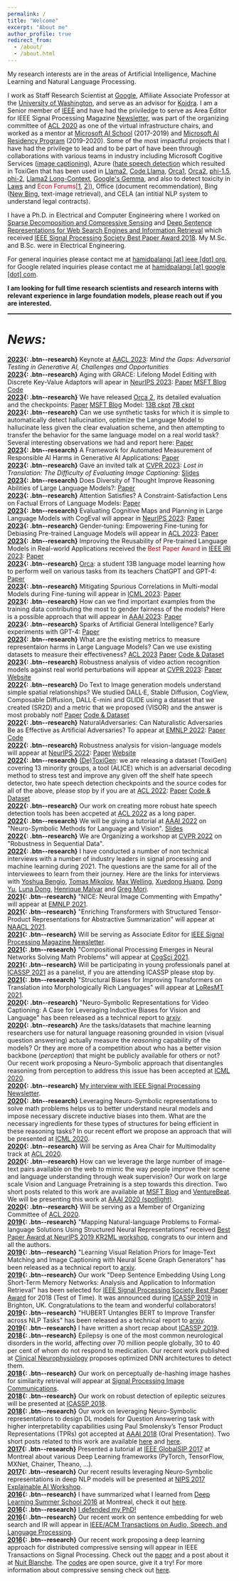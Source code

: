 ```yaml
---
permalink: /
title: "Welcome"
excerpt: "About me"
author_profile: true
redirect_from: 
  - /about/
  - /about.html
---
```


My research interests are in the areas of Artificial Intelligence, Machine Learning and Natural Language Processing.

I work as Staff Research Scientist at [Google](), Affiliate Associate Professor at the [University of Washington](https://people.ece.uw.edu/palangi/), and serve as an advisor for [Koidra](https://www.koidra.ai/). I am a Senior member of [IEEE](https://www.ieee.org/) and have had the priviledge to serve as Area Editor for IEEE Signal Processing Magazine [Newsletter](https://signalprocessingsociety.org/newsletter), was part of the organizing committee of [ACL 2020](https://acl2020.org/) as one of the virtual infrastructure chairs, and worked as a mentor at [Microsoft AI School](https://www.microsoft.com/en-us/ai/ai-school) (2017-2019) and [Microsoft AI Residency Program](https://www.microsoft.com/en-us/research/academic-program/microsoft-ai-residency-program/) (2019-2020). Some of the most impactful projects that I have had the privilege to lead and to be part of have been through collaborations with various teams in industry including Microsoft Cogitive Services ([image captioning](https://www.microsoft.com/en-us/research/blog/expanding-scene-and-language-understanding-with-large-scale-pre-training-and-a-unified-architecture/)), Azure ([hate speech detection](https://www.microsoft.com/en-us/research/blog/detoxigen-leveraging-large-language-models-to-build-more-robust-hate-speech-detection-tools/) which resulted in ToxiGen that has been used in [Llama2](https://arxiv.org/abs/2307.09288), [Code Llama](https://arxiv.org/abs/2308.12950), [Orca1](https://arxiv.org/abs/2306.02707), [Orca2](https://arxiv.org/abs/2311.11045), [phi-1.5](https://arxiv.org/abs/2309.05463), [phi-2](https://www.microsoft.com/en-us/research/blog/phi-2-the-surprising-power-of-small-language-models/), [Llama2 Long-Context](https://arxiv.org/abs/2309.16039), [Google's Gemma](https://storage.googleapis.com/deepmind-media/gemma/gemma-report.pdf), and also to detect toxicity in [Laws](https://arxiv.org/abs/2207.00220) and <span style="color:#b1040e">Econ Forums[[1](https://www.nber.org/affiliated-scholars/researchspotlight/2023-florian-ederer-anonymity-and-identity-online-empirical-study), [2](https://florianederer.github.io/ejmr.pdf)]</span>), Office (document recommendation), Bing ([New Bing](https://www.bing.com/new), text-image retrieval), and CELA (an intitial NLP system to understand legal contracts).

I have a Ph.D. in Electrical and Computer Engineering where I worked on [Sparse Decomposition and Compressive Sensing](https://arxiv.org/abs/1508.04924) and [Deep Sentence Representations for Web Search Engines and Information Retrieval](https://arxiv.org/abs/1502.06922) which received [IEEE Signal Processing Society Best Paper Award 2018](). My M.Sc. and B.Sc. were in Electrical Engineering.

For general inquiries please contact me at [hamidpalangi [at] ieee [dot] org](hamidpalangi@ieee.org), for Google related inquiries please contact me at [hamidpalangi [at] google [dot] com](hamidpalangi@google.com).

**I am looking for full time research scientists and research interns with relevant experience in large foundation models, please reach out if you are interested.**

<hr style="border:1px solid gray">

# *News:*

**[2023](){: .btn--research}** Keynote at [AACL 2023](https://sites.google.com/view/art-of-safety/schedule-info): *Mind the Gaps: Adversarial Testing in Generative AI, Challenges and Opportunities*  
**[2023](){: .btn--research}** Aging with GRACE: Lifelong Model Editing with Discrete Key-Value Adaptors will apear in [NeurIPS 2023](https://nips.cc/): [Paper](https://arxiv.org/abs/2211.11031) [MSFT Blog](https://www.microsoft.com/en-us/research/blog/lifelong-model-editing-in-large-language-models-balancing-low-cost-targeted-edits-and-catastrophic-forgetting/) [Code](https://github.com/thartvigsen/grace)  
**[2023](){: .btn--research}** We have released [Orca 2](https://arxiv.org/abs/2311.11045), its detailed evaluation and the checkpoints: [Paper](https://arxiv.org/abs/2311.11045) [MSFT Blog](https://www.microsoft.com/en-us/research/blog/orca-2-teaching-small-language-models-how-to-reason/) Model: [13B ckpt](https://huggingface.co/microsoft/Orca-2-13b) [7B ckpt](https://huggingface.co/microsoft/Orca-2-7b)  
**[2023](){: .btn--research}** Can we use synthetic tasks for which it is simple to automatically detect hallucination, optimize the Language Model to hallucinate less given the clear evaluation scheme, and then attempting to transfer the behavior for the same language model on a real world task? Several interesting observations we had and report here: [Paper](https://arxiv.org/abs/2310.06827)  
**[2023](){: .btn--research}** A Framework for Automated Measurement of Responsible AI Harms in Generative AI Applications: [Paper](https://arxiv.org/abs/2310.17750)  
**[2023](){: .btn--research}** Gave an invited talk at [CVPR 2023](): *Lost in Translation: The Difficulty of Evaluating Image Captioning*: [Slides](https://www.hamidpalangi.com/files/Lost_In_Translation.pdf)  
**[2023](){: .btn--research}** Does Diversity of Thought Improve Reasoning Abilities of Large Language Models?: [Paper](https://arxiv.org/abs/2310.07088)  
**[2023](){: .btn--research}** Attention Satisfies? A Constraint-Satisfaction Lens on Factual Errors of Language Models: [Paper](https://arxiv.org/abs/2309.15098)  
**[2023](){: .btn--research}** Evaluating Cognitive Maps and Planning in Large Language Models with CogEval will appear in [NeurIPS 2023](https://nips.cc/): [Paper](https://arxiv.org/abs/2309.15129)  
**[2023](){: .btn--research}** Gender-tuning: Empowering Fine-tuning for Debiasing Pre-trained Language Models will appear in [ACL 2023](https://2023.aclweb.org/): [Paper](https://arxiv.org/abs/2307.10522)  
**[2023](){: .btn--research}** Improving the Reusability of Pre-trained Language Models in Real-world Applications received the <span style="color:#b1040e">Best Paper Award</span> in [IEEE IRI 2023](https://homepages.uc.edu/~niunn/IRI23/): [Paper](https://arxiv.org/abs/2307.10457)  
**[2023](){: .btn--research}** [Orca](https://arxiv.org/abs/2306.02707): a student 13B language model learning how to perform well on various tasks from its teachers ChatGPT and GPT-4: [Paper](https://arxiv.org/abs/2306.02707)  
**[2023](){: .btn--research}** Mitigating Spurious Correlations in Multi-modal Models during Fine-tuning will appear in [ICML 2023](https://icml.cc/Conferences/2023): [Paper](https://arxiv.org/abs/2304.03916)  
**[2023](){: .btn--research}** How can we find important examples from the training data contributing the most to gender fairness of the models? Here is a possible approach that will appear in [AAAI 2023](https://aaai-23.aaai.org/): [Paper](https://arxiv.org/abs/2211.11109)  
**[2023](){: .btn--research}** Sparks of Artificial General Intelligence? Early experiments with GPT-4: [Paper](https://arxiv.org/abs/2303.12712)  
**[2023](){: .btn--research}** What are the existing metrics to measure representaion harms in Large Language Models? Can we use existing datasets to measure their effectiveness? [ACL 2023](https://2023.aclweb.org/) [Paper](https://arxiv.org/abs/2301.09211) [Code & Dataset](https://github.com/microsoft/SafeNLP)  
**[2023](){: .btn--research}** Robustness analysis of video action recognition models against real world perturbations will appear at [CVPR 2023](https://cvpr2023.thecvf.com/Conferences/2023): [Paper](https://arxiv.org/abs/2207.01398) [Website](https://rose-ar.github.io/)  
**[2022](){: .btn--research}** Do Text to Image generation models understand simple spatial relationships? We studied DALL·E, Stable Diffusion, CogView, Composable Diffusion, DALL·E-mini and GLIDE using a dataset that we created (SR2D) and a metric that we proposed (VISOR) and the answer is most probably not! [Paper](https://arxiv.org/pdf/2212.10015.pdf) [Code & Dataset](https://github.com/microsoft/VISOR)  
**[2022](){: .btn--research}** NaturalAdversaries: Can Naturalistic Adversaries Be as Effective as Artificial Adversaries? To appear at [EMNLP 2022](https://2022.emnlp.org/): [Paper](https://arxiv.org/abs/2211.04364) [Code](https://github.com/skgabriel/NaturalAdversaries)  
**[2022](){: .btn--research}** Robustness analysis for vision-language models will appear at [NeurIPS 2022](https://neurips.cc/virtual/2022/index.html): [Paper](https://arxiv.org/abs/2207.02159) [Website](https://sites.google.com/view/videolanguagerobustness/home?pli=1/)    
**[2022](){: .btn--research}** [(De)ToxiGen](https://www.microsoft.com/en-us/research/blog/detoxigen-leveraging-large-language-models-to-build-more-robust-hate-speech-detection-tools/): we are releasing a dataset (ToxiGen) covering 13 minority groups, a tool (ALICE) which is an adversarial decoding method to stress test and improve any given off the shelf hate speech detector, two hate speech detection checkpoints and the source codes for all of the above, please stop by if you are at [ACL 2022](https://www.2022.aclweb.org/): [Paper](https://arxiv.org/abs/2203.09509) [Code & Dataset](https://github.com/microsoft/TOXIGEN)  
**[2022](){: .btn--research}** Our work on creating more robust hate speech detection tools has been accpeted at [ACL 2022](https://aclanthology.org/2022.acl-long.234/) as a long paper.  
**[2022](){: .btn--research}** We will be giving a tutorial at [AAAI 2022](https://sites.google.com/allenai.org/nsmlv-tutorial-aaai-22) on "Neuro-Symbolic Methods for Language and Vision". [Slides](https://sites.google.com/allenai.org/nsmlv-tutorial-aaai-22)  
**[2022](){: .btn--research}** We are Organizing a workshop at [CVPR 2022](https://rosecvpr22.github.io/) on "Robustness in Sequential Data".  
**[2022](){: .btn--research}** I have conducted a number of non technical interviews with a number of industry leaders in signal processing and machine learning during 2021. The questions are the same for all of the interviewees to learn from their journey. Here are the links for interviews with [Yoshua Bengio](https://signalprocessingsociety.org/newsletter/2021/08/industry-leaders-signal-processing-and-machine-learning-yoshua-bengio), [Tomas Mikolov](https://signalprocessingsociety.org/newsletter/2021/07/industry-leaders-signal-processing-and-machine-learning-tomas-mikolov), [Max Welling](https://signalprocessingsociety.org/newsletter/2022/01/industry-leaders-signal-processing-and-machine-learning-max-welling), [Xuedong Huang](https://signalprocessingsociety.org/newsletter/2021/06/industry-leaders-signal-processing-and-machine-learning-xuedong-huang), [Dong Yu](https://signalprocessingsociety.org/newsletter/2021/05/industry-leaders-signal-processing-and-machine-learning-dong-yu), [Luna Dong](https://signalprocessingsociety.org/newsletter/2021/12/industry-leaders-signal-processing-and-machine-learning-luna-dong), [Henrique Malvar](https://signalprocessingsociety.org/newsletter/2021/10/industry-leaders-signal-processing-and-machine-learning-henrique-malvar) and [Greg Mori](https://signalprocessingsociety.org/newsletter/2021/09/industry-leaders-signal-processing-and-machine-learning-greg-mori).  
**[2021](){: .btn--research}** "NICE: Neural Image Commenting with Empathy" will appear at [EMNLP 2021](https://aclanthology.org/2021.findings-emnlp.380.pdf).  
**[2021](){: .btn--research}** "Enriching Transformers with Structured Tensor-Product Representations for Abstractive Summarization" will appear at [NAACL 2021](https://aclanthology.org/2021.naacl-main.381.pdf).    
**[2021](){: .btn--research}** Will be serving as Associate Editor for [IEEE Signal Processing Magazine Newsletter](https://signalprocessingsociety.org/newsletter).  
**[2021](){: .btn--research}** "Compositional Processing Emerges in Neural Networks Solving Math Problems" will appear at [CogSci 2021](https://arxiv.org/abs/2105.08961).  
**[2021](){: .btn--research}** Will be participating in young professionals panel at [ICASSP 2021](https://www.2021.ieeeicassp.org/2021.ieeeicassp.org/index.html) as a panelist, if you are attending ICASSP please stop by.  
**[2021](){: .btn--research}** "Structural Biases for Improving Transformers on Translation into Morphologically Rich Languages" will appear at [LoResMT 2021](https://aclanthology.org/2021.mtsummit-loresmt.6.pdf).  
**[2020](){: .btn--research}** "Neuro-Symbolic Representations for Video Captioning: A Case for Leveraging Inductive Biases for Vision and Language" has been released as a technical report to [arxiv](https://arxiv.org/abs/2011.09530).  
**[2020](){: .btn--research}** Are the tasks/datasets that machine learning researchers use for natural language reasoning grounded in vision (visual question answering) actually measure the *reasoning* capability of the models? Or they are more of a competition about who has a better vision backbone (*perception*) that might be publicly available for others or not? Our recent work proposing a Neuro-Symbolic approach that disentangles reasoning from perception to address this issue has been accepted at [ICML 2020](https://arxiv.org/pdf/2006.11524.pdf).  
**[2020](){: .btn--research}** [My interview with IEEE Signal Processing Newsletter](https://signalprocessingsociety.org/newsletter/2020/09/series-highlight-young-professionals-signal-processing-dr-hamid-palangi).  
**[2020](){: .btn--research}** Leveraging Neuro-Symbolic representations to solve math problems helps us to better understand neural models and impose necessary discrete inductive biases into them. What are the necessary ingredients for these types of structures for being efficient in these reasoning tasks? In our recent effort we propose an approach that will be presented at [ICML 2020](https://arxiv.org/pdf/1910.02339.pdf).  
**[2020](){: .btn--research}** Will be serving as Area Chair for Multimodality track at [ACL 2020](https://acl2020.org/).  
**[2020](){: .btn--research}** How can we leverage the large number of image-text pairs available on the web to mimic the way people improve their scene and language understanding through weak supervision? Our work on large scale Vision and Language Pretraining is a step towards this direction. Two short posts related to this work are available at [MSFT Blog](https://www.microsoft.com/en-us/research/blog/expanding-scene-and-language-understanding-with-large-scale-pre-training-and-a-unified-architecture/) and [VentureBeat](https://venturebeat.com/2019/10/08/microsofts-ai-learns-to-answer-questions-about-scenes-from-image-text-pairs/). We will be presenting this work at [AAAI 2020 (spotlight)](https://arxiv.org/abs/1909.11059).  
**[2020](){: .btn--research}** Will be serving as a Member of Organizing Committee of [ACL 2020](https://acl2020.org/).  
**[2019](){: .btn--research}** "Mapping Natural-language Problems to Formal-language Solutions Using Structured Neural Representations" received [Best Paper Award at NeurIPS 2019 KR2ML workshop](https://kr2ml.github.io/2019/), congrats to our intern and all the authors.  
**[2019](){: .btn--research}** "Learning Visual Relation Priors for Image-Text Matching and Image Captioning with Neural Scene Graph Generators" has been released as a technical report to [arxiv](https://arxiv.org/pdf/1909.09953.pdf).  
**[2019](){: .btn--research}** Our work "Deep Sentence Embedding Using Long Short-Term Memory Networks: Analysis and Application to Information Retrieval" has been selected for [IEEE Signal Processing Society Best Paper Award](https://arxiv.org/abs/1502.06922) for 2018 (Test of Time). It was announced during [ICASSP 2019](https://www.2019.ieeeicassp.org/2019.ieeeicassp.org/index.html) in Brighton, UK. Congratulations to the team and wonderful collaborators!  
**[2019](){: .btn--research}** "HUBERT Untangles BERT to Improve Transfer across NLP Tasks" has been released as a technical report to [arxiv](https://arxiv.org/abs/1910.12647).  
**[2019](){: .btn--research}** I have written a short recap about [ICASSP 2019](https://signalprocessingsociety.org/community-involvement/speech-and-language-processing/newsletter/icassp-2019-recap).  
**[2018](){: .btn--research}** Epilepsy is one of the most common neurological disorders in the world, affecting over 70 million people globally, 30 to 40 per cent of whom do not respond to medication. Our recent work published at [Clinical Neurophysiology](http://dx.doi.org/10.1016/j.clinph.2018.10.010) proposes optimized DNN architectures to detect them.  
**[2018](){: .btn--research}** Our work on perceptually de-hashing image hashes for similarity retrieval will appear at [Signal Processing Image Communications](https://doi.org/10.1016/j.image.2018.06.018).  
**[2018](){: .btn--research}** Our work on robust detection of epileptic seizures will be presented at [ICASSP 2018](https://doi.org/10.1109/ICASSP.2018.8462029).  
**[2018](){: .btn--research}** Our work on leveraging Neuro-Symbolic representations to design DL models for Question Answering task with higher interpretability capabilities using Paul Smolensky’s Tensor Product Representations (TPRs) got accepted at [AAAI 2018](https://arxiv.org/abs/1705.08432) (Oral Presentation). Two short posts related to this work are available [here](http://krieger.jhu.edu/cogsci/wp-content/uploads/sites/70/2015/10/Mind-brain_networks1.pdf) and [here](https://jamesmccaffrey.wordpress.com/2017/05/31/a-brilliant-research-paper/).  
**[2017](){: .btn--research}** Presented a tutorial at [IEEE GlobalSIP 2017](/files/GlobalSIP2017_DL_Tutorial.pdf) at Montreal about various Deep Learning frameworks (PyTorch, TensorFlow, MXNet, Chainer, Theano, ...).  
**[2017](){: .btn--research}** Our recent results leveraging Neuro-Symbolic representations in deep NLP models will be presented at [NIPS 2017 Explainable AI Workshop](http://www.interpretable-ml.org/nips2017workshop/papers/07.pdf).  
**[2016](){: .btn--research}** I have summarized what I learned from [Deep Learning Summer School 2016](https://sites.google.com/site/deeplearningsummerschool2016/home) at Montreal, check it out [here](https://www.linkedin.com/pulse/what-i-learned-from-deep-learning-summer-school-2016-hamid-palangi?trk=hp-feed-article-title-like).  
**[2016](){: .btn--research}** [I defended my PhD!](/images/phd_defense.jpg)  
**[2016](){: .btn--research}** Our recent work on sentence embedding for web search and IR will appear in [IEEE/ACM Transactions on Audio, Speech, and Language Processing](https://www.microsoft.com/en-us/research/publication/deep-sentence-embedding-using-long-short-term-memory-networks-analysis-application-information-retrieval/).  
**[2016](){: .btn--research}** Our recent work proposing a deep learning approach for distributed compressive sensing will appear in IEEE Transactions on Signal Processing. Check out the [paper](https://arxiv.org/abs/1508.04924) and a post about it at [Nuit Blanche](https://nuit-blanche.blogspot.com/2015/08/distributed-compressive-sensing-deep.html?utm_source=feedburner&utm_medium=email&utm_campaign=Feed:+blogspot/vhVI+(Nuit+Blanche)). The [codes](https://github.com/Palang2014/Distributed-Compressive-Sensing-A-Deep-Learning-Approach) are open source, give it a try! For more information about compressive sensing check out [here](http://dsp.rice.edu/cs/).  